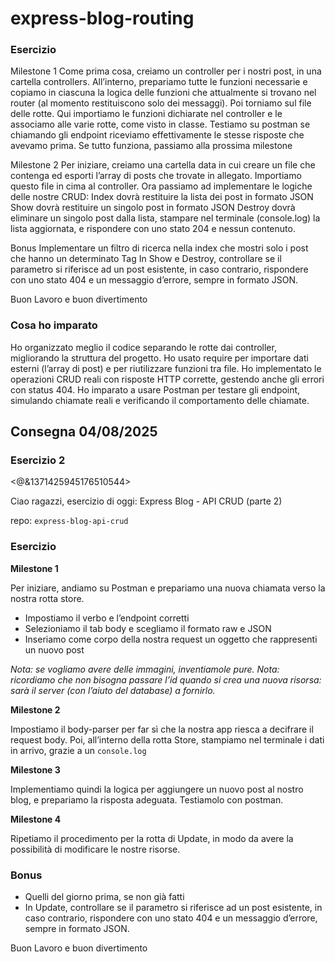 express-blog-routing
===
### Esercizio
Milestone 1
Come prima cosa, creiamo un controller per i nostri post, in una cartella controllers. 
All’interno, prepariamo tutte le funzioni necessarie e copiamo in ciascuna la logica delle funzioni che attualmente si trovano nel router (al momento restituiscono solo dei messaggi). 
Poi torniamo sul file delle rotte. Qui importiamo le funzioni dichiarate nel controller e le associamo alle varie rotte, come visto in classe.
Testiamo su postman se chiamando gli endpoint riceviamo effettivamente le stesse risposte che avevamo prima. 
Se tutto funziona, passiamo alla prossima milestone

Milestone 2
Per iniziare, creiamo una cartella data  in cui creare un file che contenga ed esporti l’array di posts che trovate in allegato.  Importiamo questo file in cima al controller. 
Ora passiamo ad implementare le logiche delle nostre CRUD:
Index dovrà restituire la lista dei post in formato JSON
Show dovrà restituire un singolo post in formato JSON
Destroy dovrà eliminare un singolo post dalla lista, stampare nel terminale (console.log) la lista aggiornata, e rispondere con uno stato 204 e nessun contenuto.

Bonus
Implementare un filtro di ricerca nella index che mostri solo i post che hanno un determinato Tag
In Show e Destroy, controllare se il parametro si riferisce ad un post esistente, in caso contrario, rispondere con uno stato 404 e un messaggio d’errore, sempre in formato JSON.

Buon Lavoro e buon divertimento

### Cosa ho imparato 
Ho organizzato meglio il codice separando le rotte dai controller, migliorando la struttura del progetto.
Ho usato require per importare dati esterni (l’array di post) e per riutilizzare funzioni tra file.
Ho implementato le operazioni CRUD reali con risposte HTTP corrette, gestendo anche gli errori con status 404.
Ho imparato a usare Postman per testare gli endpoint, simulando chiamate reali e verificando il comportamento delle chiamate.

## Consegna 04/08/2025 

### Esercizio 2 
<@&1371425945176510544>
 
 Ciao ragazzi,
 esercizio di oggi: Express Blog - API CRUD (parte 2)
 
 repo: `express-blog-api-crud`
 
 ### Esercizio
 
 **Milestone 1**
 
 Per iniziare, andiamo su Postman e prepariamo una nuova chiamata verso la nostra rotta store. 
 - Impostiamo il verbo e l’endpoint corretti
 - Selezioniamo il tab body e scegliamo il formato raw e JSON
 - Inseriamo come corpo della nostra request un oggetto che rappresenti un nuovo post
 
 *Nota: se vogliamo avere delle immagini, inventiamole pure.* 
 *Nota: ricordiamo che non bisogna passare l’id quando si crea una nuova risorsa: sarà il server (con l’aiuto del database) a fornirlo.*
 
 **Milestone 2**
 
 Impostiamo il body-parser per far sì che la nostra app riesca a decifrare il request body.
 Poi, all’interno della rotta Store, stampiamo nel terminale i dati in arrivo, grazie a un `console.log` 
 
 **Milestone 3**
 
 Implementiamo quindi la logica per aggiungere un nuovo post al nostro blog, e prepariamo la risposta adeguata.
 Testiamolo con postman.
 
 **Milestone 4**
 
 Ripetiamo il procedimento per la rotta di Update, in modo da avere la possibilità di modificare le nostre risorse. 
 
 ### Bonus
 
 - Quelli del giorno prima, se non già fatti
 - In Update, controllare se il parametro si riferisce ad un post esistente, in caso contrario, rispondere con uno stato 404 e un messaggio d’errore, sempre in formato JSON.
 
 Buon Lavoro e buon divertimento
